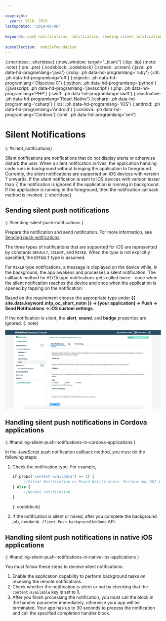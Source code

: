 ```yaml
---

copyright:
  years: 2018, 2019
lastupdated: "2019-06-06"

keywords: push notifications, notification, sending silent notifications

subcollection:  mobilefoundation
---
```


{:shortdesc: .shortdesc}
{:new_window: target="_blank"}
{:tip: .tip}
{:note: .note}
{:pre: .pre}
{:codeblock: .codeblock}
{:screen: .screen}
{:java: .ph data-hd-programlang='java'}
{:ruby: .ph data-hd-programlang='ruby'}
{:c#: .ph data-hd-programlang='c#'}
{:objectc: .ph data-hd-programlang='Objective C'}
{:python: .ph data-hd-programlang='python'}
{:javascript: .ph data-hd-programlang='javascript'}
{:php: .ph data-hd-programlang='PHP'}
{:swift: .ph data-hd-programlang='swift'}
{:reactnative: .ph data-hd-programlang='React Native'}
{:csharp: .ph data-hd-programlang='csharp'}
{:ios: .ph data-hd-programlang='iOS'}
{:android: .ph data-hd-programlang='Android'}
{:cordova: .ph data-hd-programlang='Cordova'}
{:xml: .ph data-hd-programlang='xml'}

# Silent Notifications
{: #silent_notifications}

Silent notifications are notifications that do not display alerts or otherwise disturb the user. When a silent notification arrives, the application handing code runs in background without bringing the application to foreground. Currently, the silent notifications are supported on iOS devices with version 7 onwards. If the silent notification is sent to iOS devices with version lesser than 7, the notification is ignored if the application is running in background. If the application is running in the foreground, then the notification callback method is invoked.
{: shortdesc}

## Sending silent push notifications
{: #sending-silent-push-notifications }

Prepare the notification and send notification. For more information, see [Sending push notifications](/docs/services/mobilefoundation?topic=mobilefoundation-send_push_notifications#send_push_notifications).

The three types of notifications that are supported for iOS are represented by constants `DEFAULT`, `SILENT`, and `MIXED`. When the type is not explicitly specified, the `DEFAULT` type is assumed.

For `MIXED` type notifications, a message is displayed on the device while, in the background, the app awakens and processes a silent notification. The callback method for `MIXED` type notifications gets called twice - once when the silent notification reaches the device and once when the application is opened by tapping on the notification.

Based on the requirement choose the appropriate type under **{{ site.data.keyword.mfp_oc_short_notm }} → [your application] → Push → Send Notifications → iOS custom settings**.

If the notification is silent, the **alert**, **sound**, and **badge** properties are ignored.
{: note}

![Setting notification type for iOS silent notifications in the {{ site.data.keyword.mfp_oc_short_notm }}](images/notification-type-for-silent-notifications.png)

## Handling silent push notifications in Cordova applications
{: #handling-silent-push-notifications-in-cordova-applications }

In the JavaScript push notification callback method, you must do the following steps:

1. Check the notification type. For example,

   ```javascript
   if(props['content-available'] == 1) {
        //Silent Notification or Mixed Notification. Perform non-GUI tasks here.
   } else {
        //Normal notification
   }
   ```
   {: codeblock}

2. If the notification is silent or mixed, after you complete the background job, invoke `WL.Client.Push.backgroundJobDone` API.

## Handling silent push notifications in native iOS applications
{: #handling-silent-push-notifications-in-native-ios-applications }

You must follow these steps to receive silent notifications:

1. Enable the application capability to perform background tasks on receiving the remote notifications.
2. Check whether the notification is silent or not by checking that the `content-available` key is set to **1**.
3. After you finish processing the notification, you must call the block in the handler parameter immediately, otherwise  your app will be terminated. Your app has up to 30 seconds to process the notification and call the specified completion handler block.
